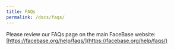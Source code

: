 ```yaml
---
title: FAQs
permalink: /docs/faqs/
---
```


Please review our FAQs page on the main FaceBase website: [https://facebase.org/help/faqs/](https://facebase.org/help/faqs/)
